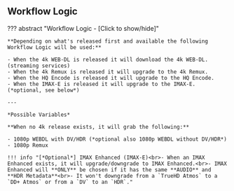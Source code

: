 ## Workflow Logic

??? abstract "Workflow Logic - [Click to show/hide]"

    **Depending on what's released first and available the following Workflow Logic will be used:**

    - When the 4k WEB-DL is released it will download the 4k WEB-DL. (streaming services)
    - When the 4k Remux is released it will upgrade to the 4k Remux.
    - When the HQ Encode is released it will upgrade to the HQ Encode.
    - When the IMAX-E is released it will upgrade to the IMAX-E. (*optional, see below*)

    ---

    *Possible Variables*

    **When no 4k release exists, it will grab the following:**

    - 1080p WEBDL with DV/HDR (*optional also 1080p WEBDL without DV/HDR*)
    - 1080p Remux

    !!! info "[*Optional*] IMAX Enhanced (IMAX-E)<br>- When an IMAX Enhanced exists, it will upgrade/downgrade to IMAX Enhanced.<br>- IMAX Enhanced will **ONLY** be chosen if it has the same **AUDIO** and **HDR Metadata**<br>- It won't downgrade from a `TrueHD Atmos` to a `DD+ Atmos` or from a `DV` to an `HDR`."
